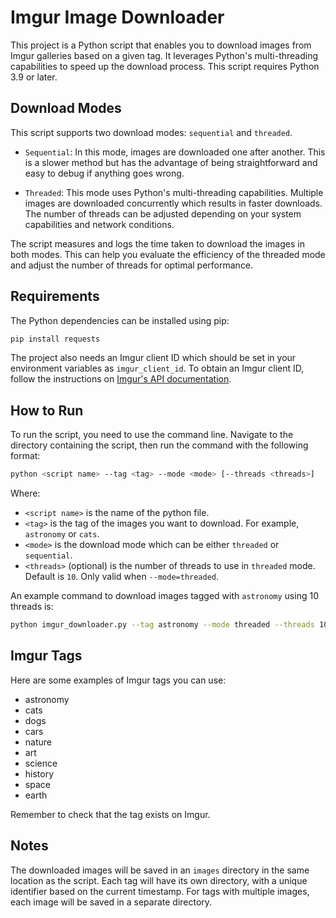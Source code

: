 # Imgur Image Downloader

This project is a Python script that enables you to download images from Imgur galleries based on a given tag. It leverages Python's multi-threading capabilities to speed up the download process. This script requires Python 3.9 or later.

## Download Modes

This script supports two download modes: `sequential` and `threaded`.

- `Sequential`: In this mode, images are downloaded one after another. This is a slower method but has the advantage of being straightforward and easy to debug if anything goes wrong.

- `Threaded`: This mode uses Python's multi-threading capabilities. Multiple images are downloaded concurrently which results in faster downloads. The number of threads can be adjusted depending on your system capabilities and network conditions.

The script measures and logs the time taken to download the images in both modes. This can help you evaluate the efficiency of the threaded mode and adjust the number of threads for optimal performance.

## Requirements

The Python dependencies can be installed using pip:

```bash
pip install requests
```

The project also needs an Imgur client ID which should be set in your environment variables as `imgur_client_id`. To obtain an Imgur client ID, follow the instructions on [Imgur's API documentation](https://apidocs.imgur.com/).

## How to Run

To run the script, you need to use the command line. Navigate to the directory containing the script, then run the command with the following format:

```bash
python <script name> --tag <tag> --mode <mode> [--threads <threads>]
```

Where:

- `<script name>` is the name of the python file.
- `<tag>` is the tag of the images you want to download. For example, `astronomy` or `cats`.
- `<mode>` is the download mode which can be either `threaded` or `sequential`. 
- `<threads>` (optional) is the number of threads to use in `threaded` mode. Default is `10`. Only valid when `--mode=threaded`.

An example command to download images tagged with `astronomy` using 10 threads is:

```bash
python imgur_downloader.py --tag astronomy --mode threaded --threads 10
```

## Imgur Tags

Here are some examples of Imgur tags you can use:

- astronomy
- cats
- dogs
- cars
- nature
- art
- science
- history
- space
- earth

Remember to check that the tag exists on Imgur.

## Notes

The downloaded images will be saved in an `images` directory in the same location as the script. Each tag will have its own directory, with a unique identifier based on the current timestamp. For tags with multiple images, each image will be saved in a separate directory.
